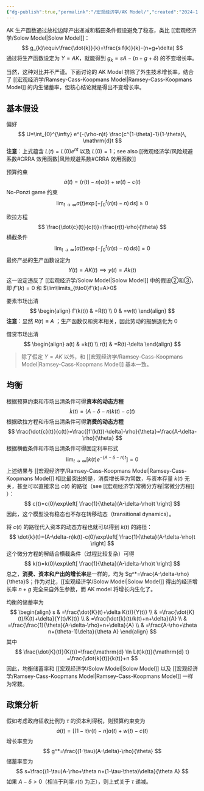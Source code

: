 ```yaml
---
{"dg-publish":true,"permalink":"/宏观经济学/AK Model/","created":"2024-10-12T10:25:12.000+08:00","updated":"2024-10-12T10:25:12.000+08:00"}
---
```



AK 生产函数通过放松边际产出递减和稻田条件假设避免了稳态，类比 [[宏观经济学/Solow Model\|Solow Model]]：
$$
g_{k}\equiv\frac{\dot{k}}{k}=\frac{s f(k)}{k}-(n+g+\delta)
$$
通过将生产函数设定为 $Y=AK$，就能得到 $g_{k}=sA-(n+g+\delta)$ 的不变增长率。

当然，这种对比并不严谨。下面讨论的 AK Model 排除了外生技术增长率，结合了 [[宏观经济学/Ramsey-Cass-Koopmans Model\|Ramsey-Cass-Koopmans Model]] 的内生储蓄率，但核心结论就是得出不变增长率。

## 基本假设

偏好
$$
U=\int_{0}^{\infty} e^{-(\rho-n)t} \frac{c^{1-\theta}-1}{1-\theta}\, \mathrm{d}t
$$
**注意**：上式蕴含 $L(t)=L(0)e^{nt}$ 以及 $L(0)=1$；see also [[微观经济学/风险规避系数#CRRA 效用函数\|风险规避系数#CRRA 效用函数]]

预算约束
$$
\dot{a}(t)=(r(t)-n)a(t)+w(t)-c(t)
$$
No-Ponzi game 约束
$$
\lim_{t\to \infty}a(t)\exp\left[ -\int_{0}^{t} (r(s)-n) \, \mathrm{d}s  \right]\geq 0
$$

欧拉方程
$$
\frac{\dot{c}(t)}{c(t)}=\frac{r(t)-\rho}{\theta}
$$
横截条件
$$
\lim_{t\to \infty}\left[ a(t)\exp\left( -\int_{0}^{t} (r(s)-n) \, \mathrm{d}s  \right) \right]=0
$$
最终产品的生产函数设定为
$$
Y(t)=AK(t)\implies y(t)=Ak(t)
$$
这一设定违反了 [[宏观经济学/Solow Model\|Solow Model]] 中的假设②和③，即 $f''(k)=0$ 和 $\lim\limits_{t\to0}f'(k)=A>0$

要素市场出清
$$
\begin{align}
f'(k(t)) & =R(t) \\
0 & =w(t)
\end{align}
$$
**注意**：显然 $R(t)\equiv A$ ；生产函数仅和资本相关，因此劳动的报酬退化为 0

借贷市场出清
$$
\begin{align}
a(t) & =k(t) \\
r(t) & =R(t)-\delta
\end{align}
$$

> 除了假定 $Y=AK$ 以外，和 [[宏观经济学/Ramsey-Cass-Koopmans Model\|Ramsey-Cass-Koopmans Model]] 基本一致。

## 均衡

根据预算约束和市场出清条件可得**资本的动态方程**
$$
\dot{k}(t)=(A-\delta-n)k(t)-c(t)
$$
根据欧拉方程和市场出清条件可得**消费的动态方程**
$$
\frac{\dot{c}(t)}{c(t)}=\frac{[f'(k(t))-\delta]-\rho}{\theta}=\frac{A-\delta-\rho}{\theta}
$$
根据横截条件和市场出清条件可得固定利率形式
$$
\lim_{t\to \infty}\left[ k(t)e^{-(A-\delta-n)t} \right]=0
$$
上述结果与 [[宏观经济学/Ramsey-Cass-Koopmans Model\|Ramsey-Cass-Koopmans Model]] 相比最突出的是，消费增长率为常数，与资本存量 $k(t)$ 无关，甚至可以直接求出 $c(t)$ 的路径（see [[宏观经济学/常微分方程\|常微分方程]] ）：
$$
c(t)=c(0)\exp\left[ \frac{1}{\theta}(A-\delta-\rho)t \right]
$$
因此，这个模型没有稳态也不存在转移动态（transitional dynamics）。

将 $c(t)$ 的路径代入资本的动态方程也就可以得到 $k(t)$ 的路径：
$$
\dot{k}(t)=(A-\delta-n)k(t)-c(0)\exp\left[ \frac{1}{\theta}(A-\delta-\rho)t \right]
$$
这个微分方程的解结合横截条件（过程比较复杂）可得
$$
k(t)=k(0)\exp\left[ \frac{1}{\theta}(A-\delta-\rho)t \right]
$$
总之，**消费、资本和产出的增长率**是一样的，均为 $g^*=\frac{A-\delta-\rho}{\theta}$；作为对比，[[宏观经济学/Solow Model\|Solow Model]] 得出的经济增长率 $n+g$ 完全来自外生参数，而 AK model 将增长内生化了。

均衡的储蓄率为
$$
\begin{align}
s & =\frac{\dot{K}(t)+\delta K(t)}{Y(t)} \\
 & =\frac{\dot{K}(t)/K(t)+\delta}{Y(t)/K(t)} \\
 & =\frac{\dot{k}(t)/k(t)+n+\delta}{A} \\
 & =\frac{\frac{1}{\theta}(A-\delta-\rho)+n+\delta}{A} \\
 & =\frac{A-\rho+\theta n+(\theta-1)\delta}{\theta A}
\end{align}
$$
其中
$$
\frac{\dot{K}(t)}{K(t)}=\frac{\mathrm{d} \ln L(t)k(t)}{\mathrm{d} t} =\frac{\dot{k}(t)}{k(t)}+n
$$
因此，均衡储蓄率和 [[宏观经济学/Solow Model\|Solow Model]] 以及 [[宏观经济学/Ramsey-Cass-Koopmans Model\|Ramsey-Cass-Koopmans Model]] 一样为常数。

## 政策分析

假如考虑政府征收比例为 $\tau$ 的资本利得税，则预算约束变为
$$
\dot{a}(t)=[(1-\tau)r(t)-n]a(t)+w(t)-c(t)
$$增长率变为
$$
g^*=\frac{(1-\tau)(A-\delta)-\rho}{\theta}
$$
储蓄率变为
$$
s=\frac{(1-\tau)A-\rho+\theta n+(1-\tau-\theta)\delta}{\theta A}
$$ 如果 $A-\delta>0$（相当于利率 $r(t)$ 为正），则上式关于 $\tau$ 递减。